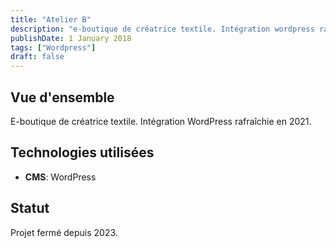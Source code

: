 ```yaml
---
title: "Atelier B"
description: "e-boutique de créatrice textile. Intégration wordpress rafraîchie en 2021"
publishDate: 1 January 2018
tags: ["Wordpress"]
draft: false
---
```


## Vue d'ensemble

E-boutique de créatrice textile. Intégration WordPress rafraîchie en 2021.

## Technologies utilisées

- **CMS**: WordPress

## Statut

Projet fermé depuis 2023.

